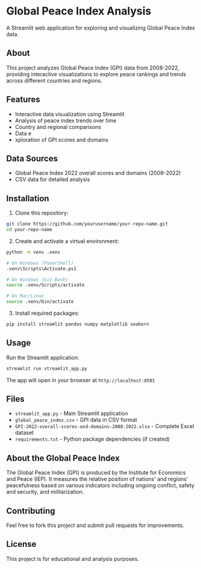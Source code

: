 # Global Peace Index Analysis

A Streamlit web application for exploring and visualizing Global Peace Index data.

## About

This project analyzes Global Peace Index (GPI) data from 2008-2022, providing interactive visualizations to explore peace rankings and trends across different countries and regions.

## Features

- Interactive data visualization using Streamlit
- Analysis of peace index trends over time
- Country and regional comparisons
- Data e
- xploration of GPI scores and domains

## Data Sources

- Global Peace Index 2022 overall scores and domains (2008-2022)
- CSV data for detailed analysis

## Installation

1. Clone this repository:
```bash
git clone https://github.com/yourusername/your-repo-name.git
cd your-repo-name
```

2. Create and activate a virtual environment:
```bash
python -m venv .venv

# On Windows (PowerShell)
.venv\Scripts\Activate.ps1

# On Windows (Git Bash)
source .venv/Scripts/activate

# On Mac/Linux
source .venv/bin/activate
```

3. Install required packages:
```bash
pip install streamlit pandas numpy matplotlib seaborn
```

## Usage

Run the Streamlit application:
```bash
streamlit run streamlit_app.py
```

The app will open in your browser at `http://localhost:8501`

## Files

- `streamlit_app.py` - Main Streamlit application
- `global_peace_index.csv` - GPI data in CSV format
- `GPI-2022-overall-scores-and-domains-2008-2022.xlsx` - Complete Excel dataset
- `requirements.txt` - Python package dependencies (if created)

## About the Global Peace Index

The Global Peace Index (GPI) is produced by the Institute for Economics and Peace (IEP). It measures the relative position of nations' and regions' peacefulness based on various indicators including ongoing conflict, safety and security, and militarization.

## Contributing

Feel free to fork this project and submit pull requests for improvements.

## License

This project is for educational and analysis purposes.